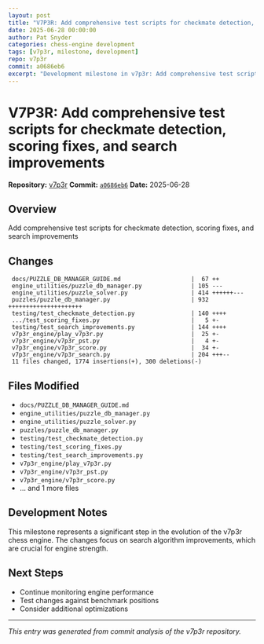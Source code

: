 ```yaml
---
layout: post
title: "V7P3R: Add comprehensive test scripts for checkmate detection, scoring fixes, and search improvements"
date: 2025-06-28 00:00:00 
author: Pat Snyder
categories: chess-engine development
tags: [v7p3r, milestone, development]
repo: v7p3r
commit: a0686eb6
excerpt: "Development milestone in v7p3r: Add comprehensive test scripts for checkmate detection, scoring fixes, and search improvements"
---
```


# V7P3R: Add comprehensive test scripts for checkmate detection, scoring fixes, and search improvements

**Repository:** [v7p3r](https://github.com/pssnyder/v7p3r)
**Commit:** [`a0686eb6`](https://github.com/pssnyder/v7p3r/commit/a0686eb660d016a64a092cd527244bc9a18a00ce)
**Date:** 2025-06-28

## Overview

Add comprehensive test scripts for checkmate detection, scoring fixes, and search improvements

## Changes

```
 docs/PUZZLE_DB_MANAGER_GUIDE.md                    |  67 ++
 engine_utilities/puzzle_db_manager.py              | 105 ---
 engine_utilities/puzzle_solver.py                  | 414 ++++++---
 puzzles/puzzle_db_manager.py                       | 932 +++++++++++++++++++++
 testing/test_checkmate_detection.py                | 140 ++++
 .../test_scoring_fixes.py                          |   5 +-
 testing/test_search_improvements.py                | 144 ++++
 v7p3r_engine/play_v7p3r.py                         |  25 +-
 v7p3r_engine/v7p3r_pst.py                          |   4 +-
 v7p3r_engine/v7p3r_score.py                        |  34 +-
 v7p3r_engine/v7p3r_search.py                       | 204 +++--
 11 files changed, 1774 insertions(+), 300 deletions(-)
```

## Files Modified

- `docs/PUZZLE_DB_MANAGER_GUIDE.md`
- `engine_utilities/puzzle_db_manager.py`
- `engine_utilities/puzzle_solver.py`
- `puzzles/puzzle_db_manager.py`
- `testing/test_checkmate_detection.py`
- `testing/test_scoring_fixes.py`
- `testing/test_search_improvements.py`
- `v7p3r_engine/play_v7p3r.py`
- `v7p3r_engine/v7p3r_pst.py`
- `v7p3r_engine/v7p3r_score.py`
- ... and 1 more files

## Development Notes

This milestone represents a significant step in the evolution of the v7p3r chess engine. The changes focus on search algorithm improvements, which are crucial for engine strength.

## Next Steps

- Continue monitoring engine performance
- Test changes against benchmark positions
- Consider additional optimizations

---

*This entry was generated from commit analysis of the v7p3r repository.*
